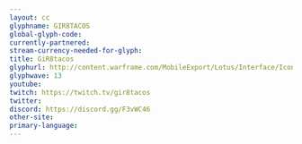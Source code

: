 ```yaml
---
layout: cc
glyphname: GIR8TACOS
global-glyph-code: 
currently-partnered: 
stream-currency-needed-for-glyph: 
title: GiR8tacos
glyphurl: http://content.warframe.com/MobileExport/Lotus/Interface/Icons/Player/ContentCreators/Gir8Tacos.png
glyphwave: 13
youtube: 
twitch: https://twitch.tv/gir8tacos
twitter: 
discord: https://discord.gg/F3vWC46
other-site: 
primary-language: 
---
```



